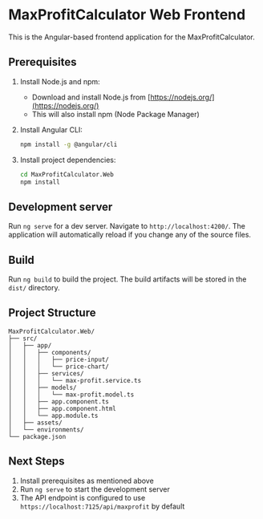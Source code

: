 # MaxProfitCalculator Web Frontend

This is the Angular-based frontend application for the MaxProfitCalculator.

## Prerequisites

1. Install Node.js and npm:
   - Download and install Node.js from [https://nodejs.org/](https://nodejs.org/)
   - This will also install npm (Node Package Manager)

2. Install Angular CLI:
   ```bash
   npm install -g @angular/cli
   ```

3. Install project dependencies:
   ```bash
   cd MaxProfitCalculator.Web
   npm install
   ```

## Development server

Run `ng serve` for a dev server. Navigate to `http://localhost:4200/`. The application will automatically reload if you change any of the source files.

## Build

Run `ng build` to build the project. The build artifacts will be stored in the `dist/` directory.

## Project Structure

```
MaxProfitCalculator.Web/
├── src/
│   ├── app/
│   │   ├── components/
│   │   │   ├── price-input/
│   │   │   └── price-chart/
│   │   ├── services/
│   │   │   └── max-profit.service.ts
│   │   ├── models/
│   │   │   └── max-profit.model.ts
│   │   ├── app.component.ts
│   │   ├── app.component.html
│   │   └── app.module.ts
│   ├── assets/
│   └── environments/
└── package.json
```

## Next Steps

1. Install prerequisites as mentioned above
2. Run `ng serve` to start the development server
3. The API endpoint is configured to use `https://localhost:7125/api/maxprofit` by default
